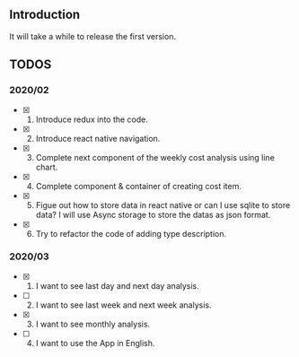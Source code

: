 ## Introduction

It will take a while to release the first version.

## TODOS

### 2020/02
- [X] 1. Introduce redux into the code.
- [X] 2. Introduce react native navigation.
- [X] 3. Complete next component of the weekly cost analysis using line chart.
- [X] 4. Complete component & container of creating cost item.
- [X] 5. Figue out how to store data in react native or can I use sqlite to store data?
         I will use Async storage to store the datas as json format.
- [X] 6. Try to refactor the code of adding type description.

### 2020/03
- [X] 1. I want to see last day and next day analysis.
- [ ] 2. I want to see last week and next week analysis.
- [X] 3. I want to see  monthly analysis.
- [ ] 4. I want to use the App in English.